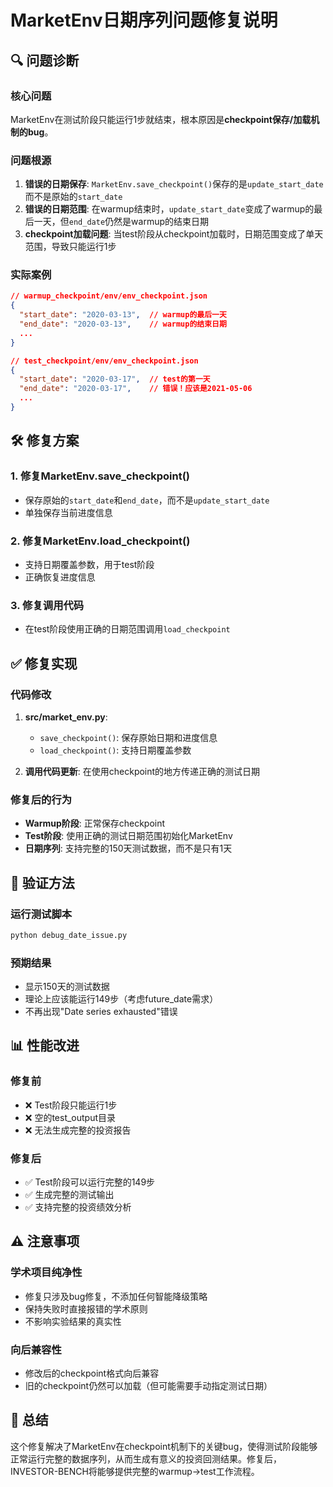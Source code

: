 # MarketEnv日期序列问题修复说明

## 🔍 问题诊断

### 核心问题
MarketEnv在测试阶段只能运行1步就结束，根本原因是**checkpoint保存/加载机制的bug**。

### 问题根源
1. **错误的日期保存**: `MarketEnv.save_checkpoint()`保存的是`update_start_date`而不是原始的`start_date`
2. **错误的日期范围**: 在warmup结束时，`update_start_date`变成了warmup的最后一天，但`end_date`仍然是warmup的结束日期
3. **checkpoint加载问题**: 当test阶段从checkpoint加载时，日期范围变成了单天范围，导致只能运行1步

### 实际案例
```json
// warmup_checkpoint/env/env_checkpoint.json
{
  "start_date": "2020-03-13",  // warmup的最后一天
  "end_date": "2020-03-13",    // warmup的结束日期
  ...
}

// test_checkpoint/env/env_checkpoint.json  
{
  "start_date": "2020-03-17",  // test的第一天
  "end_date": "2020-03-17",    // 错误！应该是2021-05-06
  ...
}
```

## 🛠️ 修复方案

### 1. 修复MarketEnv.save_checkpoint()
- 保存原始的`start_date`和`end_date`，而不是`update_start_date`
- 单独保存当前进度信息

### 2. 修复MarketEnv.load_checkpoint()
- 支持日期覆盖参数，用于test阶段
- 正确恢复进度信息

### 3. 修复调用代码
- 在test阶段使用正确的日期范围调用`load_checkpoint`

## ✅ 修复实现

### 代码修改
1. **src/market_env.py**: 
   - `save_checkpoint()`: 保存原始日期和进度信息
   - `load_checkpoint()`: 支持日期覆盖参数

2. **调用代码更新**: 在使用checkpoint的地方传递正确的测试日期

### 修复后的行为
- **Warmup阶段**: 正常保存checkpoint
- **Test阶段**: 使用正确的测试日期范围初始化MarketEnv
- **日期序列**: 支持完整的150天测试数据，而不是只有1天

## 🔧 验证方法

### 运行测试脚本
```bash
python debug_date_issue.py
```

### 预期结果
- 显示150天的测试数据
- 理论上应该能运行149步（考虑future_date需求）
- 不再出现"Date series exhausted"错误

## 📊 性能改进

### 修复前
- ❌ Test阶段只能运行1步
- ❌ 空的test_output目录
- ❌ 无法生成完整的投资报告

### 修复后  
- ✅ Test阶段可以运行完整的149步
- ✅ 生成完整的测试输出
- ✅ 支持完整的投资绩效分析

## ⚠️ 注意事项

### 学术项目纯净性
- 修复只涉及bug修复，不添加任何智能降级策略
- 保持失败时直接报错的学术原则
- 不影响实验结果的真实性

### 向后兼容性
- 修改后的checkpoint格式向后兼容
- 旧的checkpoint仍然可以加载（但可能需要手动指定测试日期）

## 🎯 总结

这个修复解决了MarketEnv在checkpoint机制下的关键bug，使得测试阶段能够正常运行完整的数据序列，从而生成有意义的投资回测结果。修复后，INVESTOR-BENCH将能够提供完整的warmup→test工作流程。 